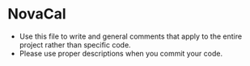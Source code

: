 NovaCal
=======

-	Use this file to write and general comments that apply to the entire project rather than specific code.
-	Please use proper descriptions when you commit your code.